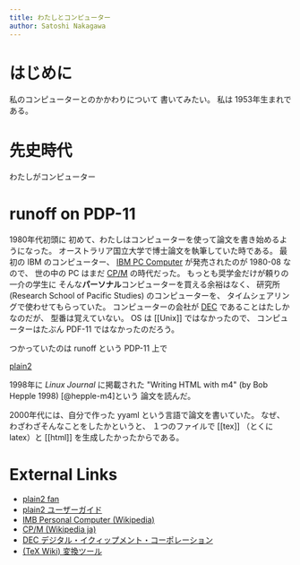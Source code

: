 ```yaml
---
title: わたしとコンピューター
author: Satoshi Nakagawa
---
```


# はじめに

私のコンピューターとのかかわりについて
書いてみたい。
私は 1953年生まれである。

# 先史時代

わたしがコンピューター

# runoff on PDP-11

1980年代初頭に
初めて、わたしはコンピューターを使って論文を書き始めるようになった。
オーストラリア国立大学で博士論文を執筆していた時である。
最初の IBM のコンピューター、
[IBM PC Computer][ibm] が発売されたのが 1980-08 なので、
世の中の PC はまだ [CP/M][cpm] の時代だった。
もっとも奨学金だけが頼りの一介の学生に
そんな**パーソナル**コンピューターを買える余裕はなく、
研究所 (Research School of Pacific Studies) のコンピューターを、
タイムシェアリングで使わせてもらっていた。
コンピューターの会社が [DEC][dec] であることはたしかなのだが、
型番は覚えていない。
OS は [[Unix]] ではなかったので、
コンピューターはたぶん PDF-11 ではなかったのだろう。


つかっていたのは runoff という PDP-11 上で

[plain2](https://www.asahi-net.or.jp/~vw4k-kbys/plain2/plain2.html) 

1998年に *Linux Journal* に掲載された
"Writing HTML with m4" (by Bob Hepple 1998) [@hepple-m4]という
論文を読んだ。

2000年代には、自分で作った yyaml という言語で論文を書いていた。
なぜ、わざわざそんなことをしたかというと、
１つのファイルで [[tex]] （とくに latex）と [[html]] を生成したかったからである。


# External Links

- [plain2 fan](https://www.jaist.ac.jp/~k-chinen/pg/plain2/plain2-j.html)
- [plain2 ユーザーガイド](https://www.asahi-net.or.jp/~vw4k-kbys/plain2/plain2.html)
- [IMB Personal Computer (Wikipedia)][ibm]
- [CP/M (Wikipedia ja)][cpm]
- [DEC デジタル・イクィップメント・コーポレーション][dec]
- [(TeX Wiki) 変換ツール][conv]

[conv]:https://texwiki.texjp.org/?%E5%A4%89%E6%8F%9B%E3%83%84%E3%83%BC%E3%83%AB#oe747d31
[ibm]:https://en.wikipedia.org/wiki/IBM_Personal_Computer
[cpm]:https://ja.wikipedia.org/wiki/CP/M
[dec]:https://ja.wikipedia.org/wiki/%E3%83%87%E3%82%A3%E3%82%B8%E3%82%BF%E3%83%AB%E3%83%BB%E3%82%A4%E3%82%AF%E3%82%A4%E3%83%83%E3%83%97%E3%83%A1%E3%83%B3%E3%83%88%E3%83%BB%E3%82%B3%E3%83%BC%E3%83%9D%E3%83%AC%E3%83%BC%E3%82%B7%E3%83%A7%E3%83%B3
